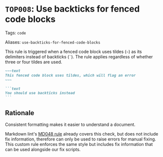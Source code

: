 # `TOP008`: Use backticks for fenced code blocks

Tags: `code`

Aliases: `use-backticks-for-fenced-code-blocks`

This rule is triggered when a fenced code block uses tildes (`~`) as its delimiters instead of backticks (`` ` ``). The rule applies regardless of whether three or four tildes are used.

````markdown
~~~text
This fenced code block uses tildes, which will flag an error
~~~

```text
You should use backticks instead
```
````

## Rationale

Consistent formatting makes it easier to understand a document.

Markdown lint's [MD048 rule](https://github.com/DavidAnson/markdownlint/blob/main/doc/md048.md) already covers this check, but does not include fix information, therefore can only be used to raise errors for manual fixing. This custom rule enforces the same style but includes fix information that can be used alongside our fix scripts.
